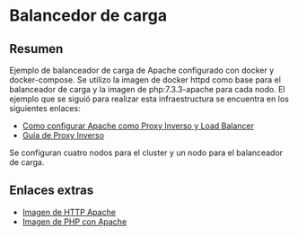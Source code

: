# Balancedor de carga

## Resumen

Ejemplo de balanceador de carga de Apache configurado con docker y docker-compose. Se utilizo la imagen de docker httpd como base para el balanceador de carga y la imagen de php:7.3.3-apache para cada nodo. El ejemplo que se siguió para realizar esta infraestructura se encuentra en los siguientes enlaces:

  - [Como configurar Apache como Proxy Inverso y Load Balancer](https://www.youtube.com/watch?v=col3QKMikhI)
  - [Guía de Proxy Inverso](https://httpd.apache.org/docs/trunk/es/howto/reverse_proxy.html)

Se configuran cuatro nodos para el cluster y un nodo para el  balanceador de carga.

## Enlaces extras

  - [Imagen de HTTP Apache](https://hub.docker.com/_/httpd)
  - [Imagen de PHP con Apache](https://hub.docker.com/_/php)